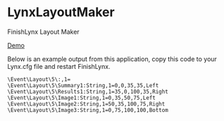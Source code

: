 LynxLayoutMaker
===============

FinishLynx Layout Maker

[Demo](http://bsparacino.github.io/LynxLayoutMaker)

Below is an example output from this application, copy this code to your Lynx.cfg file and restart FinishLynx.
```
\Event\Layout\5\:,1=
\Event\Layout\5\Summary1:String,1=0,0,35,35,Left
\Event\Layout\5\Results1:String,1=35,0,100,35,Right
\Event\Layout\5\Image1:String,1=0,35,50,75,Left
\Event\Layout\5\Image2:String,1=50,35,100,75,Right
\Event\Layout\5\Image3:String,1=0,75,100,100,Bottom
```
